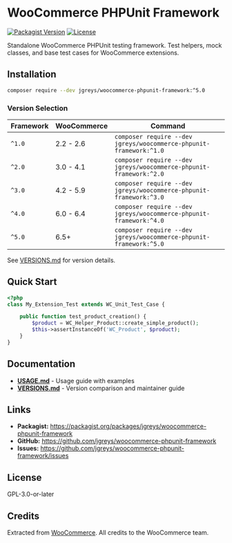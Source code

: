 # WooCommerce PHPUnit Framework

[![Packagist Version](https://img.shields.io/packagist/v/jgreys/woocommerce-phpunit-framework)](https://packagist.org/packages/jgreys/woocommerce-phpunit-framework)
[![License](https://img.shields.io/packagist/l/jgreys/woocommerce-phpunit-framework)](LICENSE)

Standalone WooCommerce PHPUnit testing framework. Test helpers, mock classes, and base test cases for WooCommerce extensions.

## Installation

```bash
composer require --dev jgreys/woocommerce-phpunit-framework:^5.0
```

### Version Selection

| Framework | WooCommerce | Command |
|-----------|-------------|---------|
| `^1.0` | 2.2 - 2.6 | `composer require --dev jgreys/woocommerce-phpunit-framework:^1.0` |
| `^2.0` | 3.0 - 4.1 | `composer require --dev jgreys/woocommerce-phpunit-framework:^2.0` |
| `^3.0` | 4.2 - 5.9 | `composer require --dev jgreys/woocommerce-phpunit-framework:^3.0` |
| `^4.0` | 6.0 - 6.4 | `composer require --dev jgreys/woocommerce-phpunit-framework:^4.0` |
| `^5.0` | 6.5+ | `composer require --dev jgreys/woocommerce-phpunit-framework:^5.0` |

See [VERSIONS.md](VERSIONS.md) for version details.

## Quick Start

```php
<?php
class My_Extension_Test extends WC_Unit_Test_Case {

    public function test_product_creation() {
        $product = WC_Helper_Product::create_simple_product();
        $this->assertInstanceOf('WC_Product', $product);
    }
}
```

## Documentation

- **[USAGE.md](USAGE.md)** - Usage guide with examples
- **[VERSIONS.md](VERSIONS.md)** - Version comparison and maintainer guide

## Links

- **Packagist:** https://packagist.org/packages/jgreys/woocommerce-phpunit-framework
- **GitHub:** https://github.com/jgreys/woocommerce-phpunit-framework
- **Issues:** https://github.com/jgreys/woocommerce-phpunit-framework/issues

## License

GPL-3.0-or-later

## Credits

Extracted from [WooCommerce](https://github.com/woocommerce/woocommerce). All credits to the WooCommerce team.

